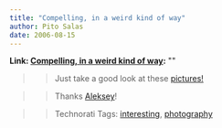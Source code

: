 ```yaml
---
title: "Compelling, in a weird kind of way"
author: Pito Salas
date: 2006-08-15
---
```


**Link: [Compelling, in a weird kind of way](None):** ""


>>

>> Just take a good look at these
[pictures!](<http://www.horyma.ru/str_tr/svetographika_santa1.htm> "HoryMa
%u0421%u0432%u0435%u0442%u043E%u0433%u0440%u0430%u0444%u0438%u043A%u0430-%u0421%u0430%u043D%u0442%u0430
%u0442%u0430%u0440%u0443%u0431%u0430 1")

>>

>> Thanks [Aleksey](<feed://feeds.feedburner.com/noizZze>)!

>>

>> Technorati Tags:
[interesting](<http://www.technorati.com/tag/interesting>),
[photography](<http://www.technorati.com/tag/photography>)


